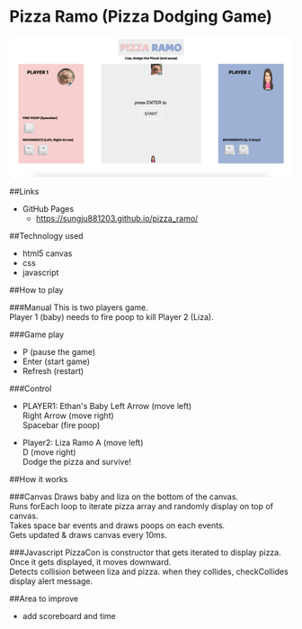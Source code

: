 # Pizza Ramo (Pizza Dodging Game)

![alt tag](https://github.com/rainrunner88/pizza_ramo/blob/master/Screen%20Shot%202016-09-09%20at%203.23.32%20PM.png)

##Links
- GitHub Pages
	- https://sungju881203.github.io/pizza_ramo/

##Technology used
* html5 canvas
* css
* javascript


##How to play

###Manual
This is two players game.  
Player 1 (baby) needs to fire poop to kill Player 2 (Liza).

###Game play
* P (pause the game)
* Enter (start game)
* Refresh (restart)

###Control
* PLAYER1: Ethan's Baby
  Left Arrow (move left)  
  Right Arrow (move right)  
  Spacebar (fire poop)  

* Player2: Liza Ramo
  A (move left)  
  D (move right)  
  Dodge the pizza and survive!

##How it works

###Canvas
Draws baby and liza on the bottom of the canvas.  
Runs forEach loop to iterate pizza array and randomly display on top of canvas.  
Takes space bar events and draws poops on each events.  
Gets updated & draws canvas every 10ms.

###Javascript
PizzaCon is constructor that gets iterated to display pizza.  
Once it gets displayed, it moves downward.  
Detects collision between liza and pizza. when they collides, checkCollides display alert message.  

##Area to improve
* add scoreboard and time
